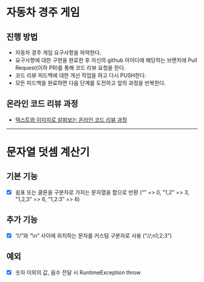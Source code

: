 # 자동차 경주 게임
## 진행 방법
* 자동차 경주 게임 요구사항을 파악한다.
* 요구사항에 대한 구현을 완료한 후 자신의 github 아이디에 해당하는 브랜치에 Pull Request(이하 PR)를 통해 코드 리뷰 요청을 한다.
* 코드 리뷰 피드백에 대한 개선 작업을 하고 다시 PUSH한다.
* 모든 피드백을 완료하면 다음 단계를 도전하고 앞의 과정을 반복한다.

## 온라인 코드 리뷰 과정
* [텍스트와 이미지로 살펴보는 온라인 코드 리뷰 과정](https://github.com/next-step/nextstep-docs/tree/master/codereview)

----
# 문자열 덧셈 계산기
## 기본 기능
- [x] 쉼표 또는 클론을 구분자로 가지는 문자열을 합으로 반환 (“” => 0, "1,2" => 3, "1,2,3" => 6, “1,2:3” => 6)
## 추가 기능
- [x] “//”와 “\n” 사이에 위치하는 문자를 커스텀 구분자로 사용 ("//\;n1;2;3")

## 예외
- [x] 숫자 이외의 값, 음수 전달 시 RuntimeException throw


